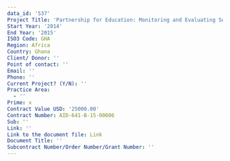 ```yaml
---
data_id: '537'
Project Title: 'Partnership for Education: Monitoring and Evaluating Support Services activity'
Start Year: '2014'
End Year: '2015'
ISO3 Code: GHA
Region: Africa
Country: Ghana
Client/ Donor: ''
Point of contact: ''
Email: ''
Phone: ''
Current Project? (Y/N): ''
Practice Area:
  - ''
Prime: x
Contract Value USD: '25000.00'
Contract Number: AID-641-B-15-00006
Sub: ''
Link: ''
Link to the document file: Link
Document Title: ''
Subcontract Number/Order Number/Grant Number: ''
---
```

